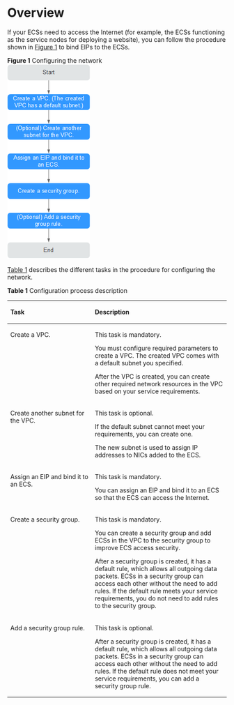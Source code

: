 # Overview<a name="vpc_qs_0022"></a>

If your ECSs need to access the Internet \(for example, the ECSs functioning as the service nodes for deploying a website\), you can follow the procedure shown in  [Figure 1](#fe457c1ec47c84d6fa3b87210d5b284eb)  to bind EIPs to the ECSs.

**Figure  1**  Configuring the network<a name="fe457c1ec47c84d6fa3b87210d5b284eb"></a>  
![](figures/configuring-the-network-0.png "configuring-the-network-0")

[Table 1](#t5143cea7d59f4c31b1c56ab35e86f71f)  describes the different tasks in the procedure for configuring the network.

**Table  1**  Configuration process description

<a name="t5143cea7d59f4c31b1c56ab35e86f71f"></a>
<table><thead align="left"><tr id="rd46fbe417c1a4d4196d4ae976649caa7"><th class="cellrowborder" valign="top" width="38.53%" id="mcps1.2.3.1.1"><p id="aa20c8817f67b40d3ba27b78629516d3f"><a name="aa20c8817f67b40d3ba27b78629516d3f"></a><a name="aa20c8817f67b40d3ba27b78629516d3f"></a>Task</p>
</th>
<th class="cellrowborder" valign="top" width="61.47%" id="mcps1.2.3.1.2"><p id="a0eea81e5c6a947d5915bafe07f886ac8"><a name="a0eea81e5c6a947d5915bafe07f886ac8"></a><a name="a0eea81e5c6a947d5915bafe07f886ac8"></a>Description</p>
</th>
</tr>
</thead>
<tbody><tr id="rf8fbae6a398f4e658e2c6ad68527ef96"><td class="cellrowborder" valign="top" width="38.53%" headers="mcps1.2.3.1.1 "><p id="aa349144332da440893bf0db301c34664"><a name="aa349144332da440893bf0db301c34664"></a><a name="aa349144332da440893bf0db301c34664"></a>Create a VPC.</p>
</td>
<td class="cellrowborder" valign="top" width="61.47%" headers="mcps1.2.3.1.2 "><p id="abba0097b4ec3474cad85f4b948a9b7a9"><a name="abba0097b4ec3474cad85f4b948a9b7a9"></a><a name="abba0097b4ec3474cad85f4b948a9b7a9"></a>This task is mandatory.</p>
<p id="a597e557ba50f49e88bda01564ff87856"><a name="a597e557ba50f49e88bda01564ff87856"></a><a name="a597e557ba50f49e88bda01564ff87856"></a>You must configure required parameters to create a VPC. The created VPC comes with a default subnet you specified.</p>
<p id="af7d0dddd13744702a347bb7c2e03980a"><a name="af7d0dddd13744702a347bb7c2e03980a"></a><a name="af7d0dddd13744702a347bb7c2e03980a"></a>After the VPC is created, you can create other required network resources in the VPC based on your service requirements.</p>
</td>
</tr>
<tr id="rfa3546e7a13e43fa87b2259e5b952714"><td class="cellrowborder" valign="top" width="38.53%" headers="mcps1.2.3.1.1 "><p id="a6ee2e9edbf2a4a9c93b4dcaffdb3e8b2"><a name="a6ee2e9edbf2a4a9c93b4dcaffdb3e8b2"></a><a name="a6ee2e9edbf2a4a9c93b4dcaffdb3e8b2"></a>Create another subnet for the VPC.</p>
</td>
<td class="cellrowborder" valign="top" width="61.47%" headers="mcps1.2.3.1.2 "><p id="a47cd6268a7164960a92b63757bd0b1a3"><a name="a47cd6268a7164960a92b63757bd0b1a3"></a><a name="a47cd6268a7164960a92b63757bd0b1a3"></a>This task is optional.</p>
<p id="a7bef7c1795b4407f8a56a5f6f1e860cb"><a name="a7bef7c1795b4407f8a56a5f6f1e860cb"></a><a name="a7bef7c1795b4407f8a56a5f6f1e860cb"></a>If the default subnet cannot meet your requirements, you can create one.</p>
<p id="ad8cd630dc83c4a7ba9d022fdb3fdd175"><a name="ad8cd630dc83c4a7ba9d022fdb3fdd175"></a><a name="ad8cd630dc83c4a7ba9d022fdb3fdd175"></a>The new subnet is used to assign IP addresses to NICs added to the ECS.</p>
</td>
</tr>
<tr id="r570769dc55e84514a7b4217d6a543930"><td class="cellrowborder" valign="top" width="38.53%" headers="mcps1.2.3.1.1 "><p id="acbb18772996c44fcab4e46dfcdd0dca0"><a name="acbb18772996c44fcab4e46dfcdd0dca0"></a><a name="acbb18772996c44fcab4e46dfcdd0dca0"></a>Assign an EIP and bind it to an ECS.</p>
</td>
<td class="cellrowborder" valign="top" width="61.47%" headers="mcps1.2.3.1.2 "><p id="a03804715572c499a8a869ad68fa0305e"><a name="a03804715572c499a8a869ad68fa0305e"></a><a name="a03804715572c499a8a869ad68fa0305e"></a>This task is mandatory.</p>
<p id="a575b5f3fe254423ca89924fa8061b398"><a name="a575b5f3fe254423ca89924fa8061b398"></a><a name="a575b5f3fe254423ca89924fa8061b398"></a>You can assign an EIP and bind it to an ECS so that the ECS can access the Internet.</p>
</td>
</tr>
<tr id="r06afc77d8ba84443a76bdfc23a58a1f5"><td class="cellrowborder" valign="top" width="38.53%" headers="mcps1.2.3.1.1 "><p id="a6c372f1677c2471c911944ac62db73a6"><a name="a6c372f1677c2471c911944ac62db73a6"></a><a name="a6c372f1677c2471c911944ac62db73a6"></a>Create a security group.</p>
</td>
<td class="cellrowborder" valign="top" width="61.47%" headers="mcps1.2.3.1.2 "><p id="ac13a8ad697774a8ba46bbac1947099c2"><a name="ac13a8ad697774a8ba46bbac1947099c2"></a><a name="ac13a8ad697774a8ba46bbac1947099c2"></a>This task is mandatory.</p>
<p id="aa426a5288a00433baa21e6b3f1fcb1e3"><a name="aa426a5288a00433baa21e6b3f1fcb1e3"></a><a name="aa426a5288a00433baa21e6b3f1fcb1e3"></a>You can create a security group and add ECSs in the VPC to the security group to improve ECS access security.</p>
<p id="a898dd82e685844b2bb3d09c12183e878"><a name="a898dd82e685844b2bb3d09c12183e878"></a><a name="a898dd82e685844b2bb3d09c12183e878"></a>After a security group is created, it has a default rule, which allows all outgoing data packets. ECSs in a security group can access each other without the need to add rules. If the default rule meets your service requirements, you do not need to add rules to the security group.</p>
</td>
</tr>
<tr id="ra03bfe4215784be6ae0234c29961410b"><td class="cellrowborder" valign="top" width="38.53%" headers="mcps1.2.3.1.1 "><p id="a341ecd75565440b598f9ab7c9b6b9e1b"><a name="a341ecd75565440b598f9ab7c9b6b9e1b"></a><a name="a341ecd75565440b598f9ab7c9b6b9e1b"></a>Add a security group rule.</p>
</td>
<td class="cellrowborder" valign="top" width="61.47%" headers="mcps1.2.3.1.2 "><p id="aa73e2da8a7bd4c2f8966de571f359e41"><a name="aa73e2da8a7bd4c2f8966de571f359e41"></a><a name="aa73e2da8a7bd4c2f8966de571f359e41"></a>This task is optional.</p>
<p id="a45a897f64ea544e3aad7cf250d35cdd0"><a name="a45a897f64ea544e3aad7cf250d35cdd0"></a><a name="a45a897f64ea544e3aad7cf250d35cdd0"></a>After a security group is created, it has a default rule, which allows all outgoing data packets. ECSs in a security group can access each other without the need to add rules. If the default rule does not meet your service requirements, you can add a security group rule.</p>
</td>
</tr>
</tbody>
</table>

